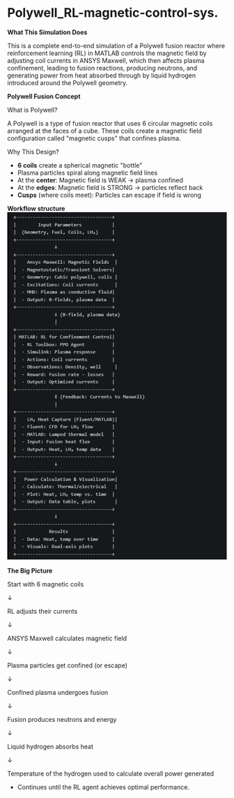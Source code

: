 # Polywell_RL-magnetic-control-sys.
**What This Simulation Does**

This is a complete end-to-end simulation of a Polywell fusion reactor where reinforcement learning (RL) in MATLAB controls the magnetic field by adjusting coil currents in ANSYS Maxwell, which then affects plasma confinement, leading to fusion reactions, producing neutrons, and generating power from heat absorbed through by liquid hydrogen introduced around the Polywell geometry.

**Polywell Fusion Concept**

What is Polywell?

A Polywell is a type of fusion reactor that uses 6 circular magnetic coils arranged at the faces of a cube. These coils create a magnetic field configuration called "magnetic cusps" that confines plasma.

Why This Design?

-   **6 coils** create a spherical magnetic "bottle"
-   Plasma particles spiral along magnetic field lines
-   At the **center**: Magnetic field is WEAK → plasma confined
-   At the **edges**: Magnetic field is STRONG → particles reflect back
-   **Cusps** (where coils meet): Particles can escape if field is wrong

**Workflow structure**
![Alt text](misc/misc.png)

**The Big Picture**

Start with 6 magnetic coils

↓

RL adjusts their currents

↓

ANSYS Maxwell calculates magnetic field

↓

Plasma particles get confined (or escape)

↓

Confined plasma undergoes fusion

↓

Fusion produces neutrons and energy

↓

Liquid hydrogen absorbs heat

↓

Temperature of the hydrogen used to calculate overall power generated




-   Continues until the RL agent achieves optimal performance.

